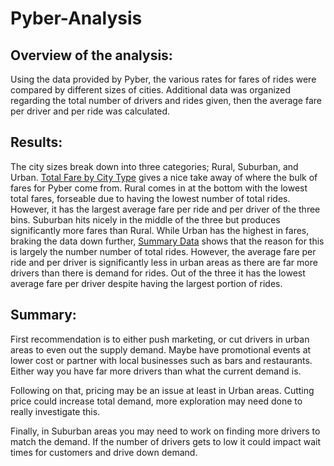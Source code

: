 # Pyber-Analysis

## Overview of the analysis:

Using the data provided by Pyber, the various rates for fares of rides were compared by different sizes of cities. Additional data was organized regarding the total number of drivers and rides given, then the average fare per driver and per ride was calculated.

## Results:

The city sizes break down into three categories; Rural, Suburban, and Urban. [Total Fare by City Type](https://github.com/K3Rob/Pyber-Challenge/blob/main/PyBer_fare_summary.PNG) gives a nice take away of where the bulk of fares for Pyber come from. Rural comes in at the bottom with the lowest total fares, forseable due to having the lowest number of total rides. However, it has the largest average fare per ride and per driver of the three bins. Suburban hits nicely in the middle of the three but produces significantly more fares than Rural. While Urban has the highest in fares, braking the data down further, [Summary Data](https://github.com/K3Rob/Pyber-Challenge/blob/main/summary%20data.PNG) shows that the reason for this is largely the number number of total rides. However, the average fare per ride and per driver is significantly less in urban areas as there are far more drivers than there is demand for rides. Out of the three it has the lowest average fare per driver despite having the largest portion of rides.

## Summary:

First recommendation is to either push marketing, or cut drivers in urban areas to even out the supply demand. Maybe have promotional events at lower cost or partner with local businesses such as bars and restaurants. Either way you have far more drivers than what the current demand is.

Following on that, pricing may be an issue at least in Urban areas. Cutting price could increase total demand, more exploration may need done to really investigate this.

Finally, in Suburban areas you may need to work on finding more drivers to match the demand. If the number of drivers gets to low it could impact wait times for customers and drive down demand.

